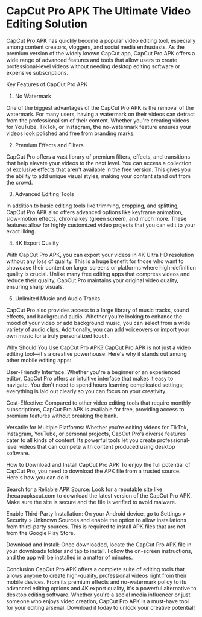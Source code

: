 # CapCut Pro APK The Ultimate Video Editing Solution
CapCut Pro APK has quickly become a popular video editing tool, especially among content creators, vloggers, and social media enthusiasts. As the premium version of the widely known CapCut app, CapCut Pro APK offers a wide range of advanced features and tools that allow users to create professional-level videos without needing desktop editing software or expensive subscriptions.

Key Features of CapCut Pro APK

1. No Watermark

One of the biggest advantages of the CapCut Pro APK is the removal of the watermark. For many users, having a watermark on their videos can detract from the professionalism of their content. Whether you're creating videos for YouTube, TikTok, or Instagram, the no-watermark feature ensures your videos look polished and free from branding marks.

2. Premium Effects and Filters

CapCut Pro offers a vast library of premium filters, effects, and transitions that help elevate your videos to the next level. You can access a collection of exclusive effects that aren't available in the free version. This gives you the ability to add unique visual styles, making your content stand out from the crowd.

3. Advanced Editing Tools

In addition to basic editing tools like trimming, cropping, and splitting, CapCut Pro APK also offers advanced options like keyframe animation, slow-motion effects, chroma key (green screen), and much more. These features allow for highly customized video projects that you can edit to your exact liking.

4. 4K Export Quality

With CapCut Pro APK, you can export your videos in 4K Ultra HD resolution without any loss of quality. This is a huge benefit for those who want to showcase their content on larger screens or platforms where high-definition quality is crucial. Unlike many free editing apps that compress videos and reduce their quality, CapCut Pro maintains your original video quality, ensuring sharp visuals.

5. Unlimited Music and Audio Tracks

CapCut Pro also provides access to a large library of music tracks, sound effects, and background audio. Whether you're looking to enhance the mood of your video or add background music, you can select from a wide variety of audio clips. Additionally, you can add voiceovers or import your own music for a truly personalized touch.

Why Should You Use CapCut Pro APK?
CapCut Pro APK is not just a video editing tool—it's a creative powerhouse. Here's why it stands out among other mobile editing apps:

User-Friendly Interface: Whether you're a beginner or an experienced editor, CapCut Pro offers an intuitive interface that makes it easy to navigate. You don't need to spend hours learning complicated settings; everything is laid out clearly so you can focus on your creativity.

Cost-Effective: Compared to other video editing tools that require monthly subscriptions, CapCut Pro APK is available for free, providing access to premium features without breaking the bank.

Versatile for Multiple Platforms: Whether you’re editing videos for TikTok, Instagram, YouTube, or personal projects, CapCut Pro’s diverse features cater to all kinds of content. Its powerful tools let you create professional-level videos that can compete with content produced using desktop software.

How to Download and Install CapCut Pro APK
To enjoy the full potential of CapCut Pro, you need to download the APK file from a trusted source. Here's how you can do it:

Search for a Reliable APK Source: Look for a reputable site like thecapapkscut.com to download the latest version of the CapCut Pro APK. Make sure the site is secure and the file is verified to avoid malware.

Enable Third-Party Installation: On your Android device, go to Settings > Security > Unknown Sources and enable the option to allow installations from third-party sources. This is required to install APK files that are not from the Google Play Store.

Download and Install: Once downloaded, locate the CapCut Pro APK file in your downloads folder and tap to install. Follow the on-screen instructions, and the app will be installed in a matter of minutes.

Conclusion
CapCut Pro APK offers a complete suite of editing tools that allows anyone to create high-quality, professional videos right from their mobile devices. From its premium effects and no-watermark policy to its advanced editing options and 4K export quality, it's a powerful alternative to desktop editing software. Whether you're a social media influencer or just someone who enjoys video creation, CapCut Pro APK is a must-have tool for your editing arsenal. Download it today to unlock your creative potential!
